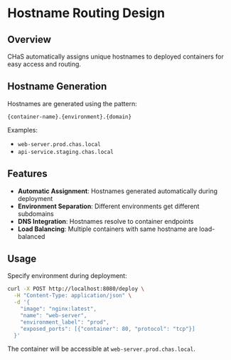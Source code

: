# Hostname Routing Design

## Overview

CHaS automatically assigns unique hostnames to deployed containers for easy access and routing.

## Hostname Generation

Hostnames are generated using the pattern:
```
{container-name}.{environment}.{domain}
```

Examples:
- `web-server.prod.chas.local`
- `api-service.staging.chas.local`

## Features

- **Automatic Assignment**: Hostnames generated automatically during deployment
- **Environment Separation**: Different environments get different subdomains
- **DNS Integration**: Hostnames resolve to container endpoints
- **Load Balancing**: Multiple containers with same hostname are load-balanced

## Usage

Specify environment during deployment:

```bash
curl -X POST http://localhost:8080/deploy \
  -H "Content-Type: application/json" \
  -d '{
    "image": "nginx:latest",
    "name": "web-server",
    "environment_label": "prod",
    "exposed_ports": [{"container": 80, "protocol": "tcp"}]
  }'
```

The container will be accessible at `web-server.prod.chas.local`.